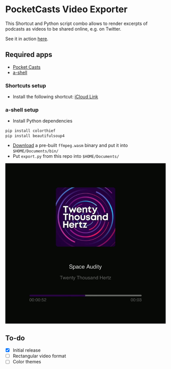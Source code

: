 # PocketCasts Video Exporter
This Shortcut and Python script combo allows to render excerpts of podcasts as videos to be shared online, e.g. on Twitter.

See it in action [here](https://twitter.com/jankais3r/status/1363887846784917507).


## Required apps
- [Pocket Casts](https://apps.apple.com/us/app/pocket-casts/id414834813)
- [a-shell](https://apps.apple.com/us/app/a-shell/id1473805438)

### Shortcuts setup
- Install the following shortcut: [iCloud Link](https://www.icloud.com/shortcuts/c1c06763d57a4b008a16485b8605a9c3)

### a-shell setup
- Install Python dependencies
```
pip install colorthief
pip install beautifulsoup4
```
- [Download](https://github.com/holzschu/a-Shell-commands/releases/tag/0.1) a pre-built `ffmpeg.wasm` binary and put it into `$HOME/Documents/bin/`
- Put `export.py` from this repo into `$HOME/Documents/`

![Demo](https://github.com/jankais3r/PocketCasts-Video-Exporter/blob/main/demo.png)

## To-do
- [x] Initial release
- [ ] Rectangular video format
- [ ] Color themes
